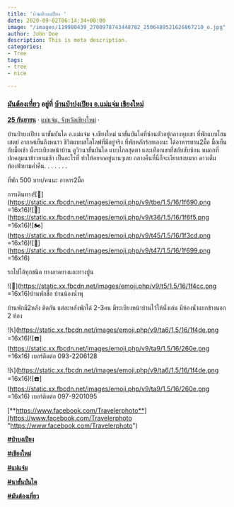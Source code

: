```yaml
---
title: 'บ้านป่าบงเปียง '
date: 2020-09-02T06:14:34+00:00
image: "/images/119980439_2700978743448782_2506489521626867210_o.jpg"
author: John Doe
description: This is meta description.
categories:
- Tree
tags:
- tree
- nice

---
```

### [**มันต้องเที่ยว**](https://www.facebook.com/Travelerphoto/?__cft__\[0\]=AZV5bKXx8nEGQObcuaxDJSh4PZ9CRpd-Vr4M82xBRkFfChA8WLJuuugD7oKGWEqrlo1YJGW4L8MQxl--9TC3N839gjv_1CNwt5ygyCKRBK5gE6PkRP6eBliSpqfD8eWbnDCaVZyMqwt4xMQkUx3maS8NfWx3dftvqNrKpr8opiaoLU52un9-Ht28vltocos6MYCI3b52bIXLsBY5WTDnsrd-FCU3oQVV3p-Jmdx52o7Az6ej6vaIiVamquukJ6K3148bJhQ57g6kYQgX7HeiqcV2&__tn__=kC%2CP-y-R) อยู่ที่ [**บ้านป่าปงเปียง อ.แม่แจ่ม เชียงใหม่**](https://www.facebook.com/%E0%B8%9A%E0%B9%89%E0%B8%B2%E0%B8%99%E0%B8%9B%E0%B9%88%E0%B8%B2%E0%B8%9B%E0%B8%87%E0%B9%80%E0%B8%9B%E0%B8%B5%E0%B8%A2%E0%B8%87-%E0%B8%AD%E0%B9%81%E0%B8%A1%E0%B9%88%E0%B9%81%E0%B8%88%E0%B9%88%E0%B8%A1-%E0%B9%80%E0%B8%8A%E0%B8%B5%E0%B8%A2%E0%B8%87%E0%B9%83%E0%B8%AB%E0%B8%A1%E0%B9%88-384040648336036/?__cft__\[0\]=AZV5bKXx8nEGQObcuaxDJSh4PZ9CRpd-Vr4M82xBRkFfChA8WLJuuugD7oKGWEqrlo1YJGW4L8MQxl--9TC3N839gjv_1CNwt5ygyCKRBK5gE6PkRP6eBliSpqfD8eWbnDCaVZyMqwt4xMQkUx3maS8NfWx3dftvqNrKpr8opiaoLU52un9-Ht28vltocos6MYCI3b52bIXLsBY5WTDnsrd-FCU3oQVV3p-Jmdx52o7Az6ej6vaIiVamquukJ6K3148bJhQ57g6kYQgX7HeiqcV2&__tn__=kC%2CP-y-R)

[**25 กันยายน**](https://www.facebook.com/Travelerphoto/posts/2701001460113177?__cft__\[0\]=AZV5bKXx8nEGQObcuaxDJSh4PZ9CRpd-Vr4M82xBRkFfChA8WLJuuugD7oKGWEqrlo1YJGW4L8MQxl--9TC3N839gjv_1CNwt5ygyCKRBK5gE6PkRP6eBliSpqfD8eWbnDCaVZyMqwt4xMQkUx3maS8NfWx3dftvqNrKpr8opiaoLU52un9-Ht28vltocos6MYCI3b52bIXLsBY5WTDnsrd-FCU3oQVV3p-Jmdx52o7Az6ej6vaIiVamquukJ6K3148bJhQ57g6kYQgX7HeiqcV2&__tn__=%2CO%2CP-y-R) · [แม่แจ่ม, จังหวัดเชียงใหม่](https://www.facebook.com/pages/%E0%B9%81%E0%B8%A1%E0%B9%88%E0%B9%81%E0%B8%88%E0%B9%88%E0%B8%A1/109750852381927?__cft__\[0\]=AZV5bKXx8nEGQObcuaxDJSh4PZ9CRpd-Vr4M82xBRkFfChA8WLJuuugD7oKGWEqrlo1YJGW4L8MQxl--9TC3N839gjv_1CNwt5ygyCKRBK5gE6PkRP6eBliSpqfD8eWbnDCaVZyMqwt4xMQkUx3maS8NfWx3dftvqNrKpr8opiaoLU52un9-Ht28vltocos6MYCI3b52bIXLsBY5WTDnsrd-FCU3oQVV3p-Jmdx52o7Az6ej6vaIiVamquukJ6K3148bJhQ57g6kYQgX7HeiqcV2&__tn__=%2CP-y-R) ·

บ้านป่าบงเปียง นาขั้นบันได อ.แม่แจ่ม จ.เชียงใหม่ นาขั้นบันไดที่ซ่อนตัวอยู่กลางหุบเขา ที่พักแบบโฮมเสตย์ อากาศเย็นถึงหนาว ชีวิตแบบสโลไลฟที่มีอยู่จริง ที่พักหลักร้อยเองนะ ได้อาหารทาน2มื้อ มื้อเย็นกับมื้อเช้า นั่งระเบียงหน้าบ้าน ดูวิวนาขั้นบันได แบบไกลสุดตา และเทือกเขาที่สลับสับซ้อน หมอกที่ปกคลุมนาข้าวยามเช้า เป็นอะไรที่ ทำให้อยากอยู่นานๆเลย กลางคืนที่นี่ก็จะเงียบสงบมาก ดาวเต็มท้องฟ้ายามค่ำคืน. . . . . . .

ที่พัก 500 บาท/คนนะ อาหาร2มื้อ

การเดินทาง![🚐](https://static.xx.fbcdn.net/images/emoji.php/v9/tbe/1.5/16/1f690.png =16x16)![🛵](https://static.xx.fbcdn.net/images/emoji.php/v9/t36/1.5/16/1f6f5.png =16x16)![🏍](https://static.xx.fbcdn.net/images/emoji.php/v9/t45/1.5/16/1f3cd.png =16x16)![🚙](https://static.xx.fbcdn.net/images/emoji.php/v9/t47/1.5/16/1f699.png =16x16)

รถไปได้ทุกชนิด ทางลาดยางและทางปูน

![📌](https://static.xx.fbcdn.net/images/emoji.php/v9/t5/1.5/16/1f4cc.png =16x16)บ้านพักชื่อ บ้านน้องน้ำพุ

บ้านพักมี2หลัง ติดกัน แต่ละหลังพักได้ 2-3คน มีระเบียงหน้าบ้านไว้ให้นั่งเล่น มีห้องน้ำแยกข้างนอก 2 ห้อง

![📞](https://static.xx.fbcdn.net/images/emoji.php/v9/ta6/1.5/16/1f4de.png =16x16)![☎️](https://static.xx.fbcdn.net/images/emoji.php/v9/ta9/1.5/16/260e.png =16x16) เบอร์ติดต่อ 093-2206128

![📞](https://static.xx.fbcdn.net/images/emoji.php/v9/ta6/1.5/16/1f4de.png =16x16)![☎️](https://static.xx.fbcdn.net/images/emoji.php/v9/ta9/1.5/16/260e.png =16x16) เบอร์ติดต่อ 097-9201095

[**https://www.facebook.com/Travelerphoto**](https://www.facebook.com/Travelerphoto "https://www.facebook.com/Travelerphoto")

[**#ป่าบงเปียง**](https://www.facebook.com/hashtag/%E0%B8%9B%E0%B9%88%E0%B8%B2%E0%B8%9A%E0%B8%87%E0%B9%80%E0%B8%9B%E0%B8%B5%E0%B8%A2%E0%B8%87?__cft__\[0\]=AZV5bKXx8nEGQObcuaxDJSh4PZ9CRpd-Vr4M82xBRkFfChA8WLJuuugD7oKGWEqrlo1YJGW4L8MQxl--9TC3N839gjv_1CNwt5ygyCKRBK5gE6PkRP6eBliSpqfD8eWbnDCaVZyMqwt4xMQkUx3maS8NfWx3dftvqNrKpr8opiaoLU52un9-Ht28vltocos6MYCI3b52bIXLsBY5WTDnsrd-FCU3oQVV3p-Jmdx52o7Az6ej6vaIiVamquukJ6K3148bJhQ57g6kYQgX7HeiqcV2&__tn__=*NK-y-R)

[**#เชียงใหม่**](https://www.facebook.com/hashtag/%E0%B9%80%E0%B8%8A%E0%B8%B5%E0%B8%A2%E0%B8%87%E0%B9%83%E0%B8%AB%E0%B8%A1%E0%B9%88?__cft__\[0\]=AZV5bKXx8nEGQObcuaxDJSh4PZ9CRpd-Vr4M82xBRkFfChA8WLJuuugD7oKGWEqrlo1YJGW4L8MQxl--9TC3N839gjv_1CNwt5ygyCKRBK5gE6PkRP6eBliSpqfD8eWbnDCaVZyMqwt4xMQkUx3maS8NfWx3dftvqNrKpr8opiaoLU52un9-Ht28vltocos6MYCI3b52bIXLsBY5WTDnsrd-FCU3oQVV3p-Jmdx52o7Az6ej6vaIiVamquukJ6K3148bJhQ57g6kYQgX7HeiqcV2&__tn__=*NK-y-R)

[**#แม่แจ่ม**](https://www.facebook.com/hashtag/%E0%B9%81%E0%B8%A1%E0%B9%88%E0%B9%81%E0%B8%88%E0%B9%88%E0%B8%A1?__cft__\[0\]=AZV5bKXx8nEGQObcuaxDJSh4PZ9CRpd-Vr4M82xBRkFfChA8WLJuuugD7oKGWEqrlo1YJGW4L8MQxl--9TC3N839gjv_1CNwt5ygyCKRBK5gE6PkRP6eBliSpqfD8eWbnDCaVZyMqwt4xMQkUx3maS8NfWx3dftvqNrKpr8opiaoLU52un9-Ht28vltocos6MYCI3b52bIXLsBY5WTDnsrd-FCU3oQVV3p-Jmdx52o7Az6ej6vaIiVamquukJ6K3148bJhQ57g6kYQgX7HeiqcV2&__tn__=*NK-y-R)

[**#นาขั้นบันได**](https://www.facebook.com/hashtag/%E0%B8%99%E0%B8%B2%E0%B8%82%E0%B8%B1%E0%B9%89%E0%B8%99%E0%B8%9A%E0%B8%B1%E0%B8%99%E0%B9%84%E0%B8%94?__cft__\[0\]=AZV5bKXx8nEGQObcuaxDJSh4PZ9CRpd-Vr4M82xBRkFfChA8WLJuuugD7oKGWEqrlo1YJGW4L8MQxl--9TC3N839gjv_1CNwt5ygyCKRBK5gE6PkRP6eBliSpqfD8eWbnDCaVZyMqwt4xMQkUx3maS8NfWx3dftvqNrKpr8opiaoLU52un9-Ht28vltocos6MYCI3b52bIXLsBY5WTDnsrd-FCU3oQVV3p-Jmdx52o7Az6ej6vaIiVamquukJ6K3148bJhQ57g6kYQgX7HeiqcV2&__tn__=*NK-y-R)

[**#มันต้องเที่ยว**](https://www.facebook.com/hashtag/%E0%B8%A1%E0%B8%B1%E0%B8%99%E0%B8%95%E0%B9%89%E0%B8%AD%E0%B8%87%E0%B9%80%E0%B8%97%E0%B8%B5%E0%B9%88%E0%B8%A2%E0%B8%A7?__cft__\[0\]=AZV5bKXx8nEGQObcuaxDJSh4PZ9CRpd-Vr4M82xBRkFfChA8WLJuuugD7oKGWEqrlo1YJGW4L8MQxl--9TC3N839gjv_1CNwt5ygyCKRBK5gE6PkRP6eBliSpqfD8eWbnDCaVZyMqwt4xMQkUx3maS8NfWx3dftvqNrKpr8opiaoLU52un9-Ht28vltocos6MYCI3b52bIXLsBY5WTDnsrd-FCU3oQVV3p-Jmdx52o7Az6ej6vaIiVamquukJ6K3148bJhQ57g6kYQgX7HeiqcV2&__tn__=*NK-y-R)